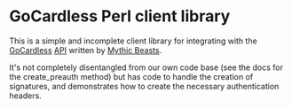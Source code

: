 # GoCardless Perl client library

This is a simple and incomplete client library for integrating with the
[GoCardless](www.gocardless.com) [API](https://developer.gocardless.com/)
written by [Mythic Beasts](http://www.mythic-beasts.com).

It's not completely disentangled from our own code base (see the docs for the
create_preauth method) but has code to handle the creation of signatures, and
demonstrates how to create the necessary authentication headers.

